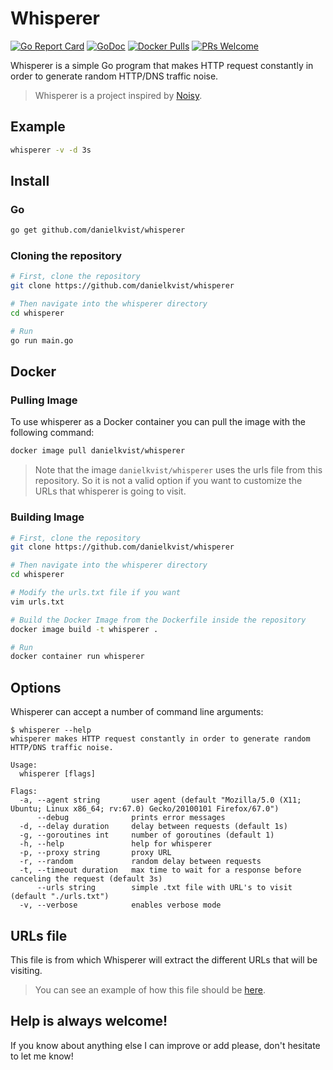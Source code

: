 # Whisperer

[![Go Report Card](https://goreportcard.com/badge/github.com/danielkvist/whisperer)](https://goreportcard.com/report/github.com/danielkvist/whisperer)
[![GoDoc](https://godoc.org/github.com/danielkvist/whisperer?status.svg)](https://godoc.org/github.com/danielkvist/whisperer)
[![Docker Pulls](https://img.shields.io/docker/pulls/danielkvist/whisperer.svg?maxAge=604800)](https://hub.docker.com/r/danielkvist/whisperer/)
[![PRs Welcome](https://img.shields.io/badge/PRs-welcome-brightgreen.svg)](http://makeapullrequest.com)

Whisperer is a simple Go program that makes HTTP request constantly in order to generate random HTTP/DNS traffic noise.

> Whisperer is a project inspired by [Noisy](https://github.com/1tayH/noisy).

## Example

```bash
whisperer -v -d 3s
```

## Install

### Go

```bash
go get github.com/danielkvist/whisperer
```

### Cloning the repository

```bash
# First, clone the repository
git clone https://github.com/danielkvist/whisperer

# Then navigate into the whisperer directory
cd whisperer

# Run
go run main.go
```

## Docker

### Pulling Image

To use whisperer as a Docker container you can pull the image with the following command:

```bash
docker image pull danielkvist/whisperer
```

> Note that the image ```danielkvist/whisperer``` uses the urls file from this repository. So it is not a valid option if you want to customize the URLs that whisperer is going to visit.

### Building Image

```bash
# First, clone the repository
git clone https://github.com/danielkvist/whisperer

# Then navigate into the whisperer directory
cd whisperer

# Modify the urls.txt file if you want
vim urls.txt

# Build the Docker Image from the Dockerfile inside the repository
docker image build -t whisperer .

# Run
docker container run whisperer
```

## Options

Whisperer can accept a number of command line arguments:

```text
$ whisperer --help
whisperer makes HTTP request constantly in order to generate random HTTP/DNS traffic noise.

Usage:
  whisperer [flags]

Flags:
  -a, --agent string       user agent (default "Mozilla/5.0 (X11; Ubuntu; Linux x86_64; rv:67.0) Gecko/20100101 Firefox/67.0")
      --debug              prints error messages
  -d, --delay duration     delay between requests (default 1s)
  -g, --goroutines int     number of goroutines (default 1)
  -h, --help               help for whisperer
  -p, --proxy string       proxy URL
  -r, --random             random delay between requests
  -t, --timeout duration   max time to wait for a response before canceling the request (default 3s)
      --urls string        simple .txt file with URL's to visit (default "./urls.txt")
  -v, --verbose            enables verbose mode
```

## URLs file

This file is from which Whisperer will extract the different URLs that will be visiting.

> You can see an example of how this file should be [here](https://github.com/danielkvist/whisperer/blob/master/urls.txt).

## Help is always welcome!

If you know about anything else I can improve or add please, don't hesitate to let me know!
